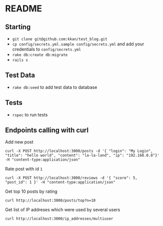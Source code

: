 # README

## Starting
- `git clone git@github.com:kkan/test_blog.git`
- `cp config/secrets.yml.sample config/secrets.yml` and add your credentials to `config/secrets.yml`
- `rake db:create db:migrate`
- `rails s`

## Test Data
- `rake db:seed` to add test data to database

## Tests
- `rspec` to run tests

## Endpoints calling with curl
Add new post
```
curl -X POST http://localhost:3000/posts -d '{ "login": "My Login", "title": "hello world", "content": "la-la-land", "ip": "192.168.0.8"}' -H "content-type:application/json"
```
Rate post with id `1`
```
curl -X POST http://localhost:3000/reviews -d '{ "score": 5, "post_id": 1 }' -H "content-type:application/json"
```
Get top 10 posts by rating
```
curl http://localhost:3000/posts/top?n=10
```
Get list of IP addreses which were used by several users
```
curl http://localhost:3000/ip_addresses/multiuser
```
